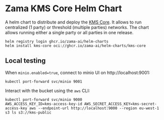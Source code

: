 # Zama KMS Core Helm Chart

A helm chart to distribute and deploy the [KMS Core](https://github.com/zama-ai/kms-core/).
It allows to run centralized (1 party) or threshold (multiple parties) networks.
The chart allows running either a single party or all parties in one release.


    helm registry login ghcr.io/zama-ai/helm-charts
    helm install kms-core oci://ghcr.io/zama-ai/helm-charts/kms-core

## Local testing

When `minio.enabled=true`, connect to minio UI on http://localhost:9001:

    kubectl port-forward svc/minio 9001

Interact with the bucket using the `aws` CLI:

    kubectl port-forward svc/minio 9000
    AWS_ACCESS_KEY_ID=kms-access-key-id AWS_SECRET_ACCESS_KEY=kms-secret-access-key aws --endpoint-url http://localhost:9000 --region eu-west-1 s3 ls s3://kms-public
